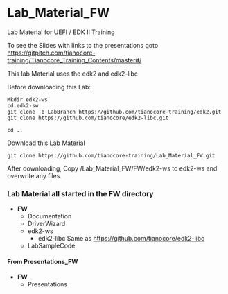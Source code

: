 <!--- @file
  Readme.md for UEFI / EDK II Training  Lab Material FW

  Copyright (c) 2020, Intel Corporation. All rights reserved.<BR>

  Redistribution and use in source (original document form) and 'compiled'
  forms (converted to PDF, epub, HTML and other formats) with or without
  modification, are permitted provided that the following conditions are met:

  1) Redistributions of source code (original document form) must retain the
     above copyright notice, this list of conditions and the following
     disclaimer as the first lines of this file unmodified.

  2) Redistributions in compiled form (transformed to other DTDs, converted to
     PDF, epub, HTML and other formats) must reproduce the above copyright
     notice, this list of conditions and the following disclaimer in the
     documentation and/or other materials provided with the distribution.

  THIS DOCUMENTATION IS PROVIDED BY TIANOCORE PROJECT "AS IS" AND ANY EXPRESS OR
  IMPLIED WARRANTIES, INCLUDING, BUT NOT LIMITED TO, THE IMPLIED WARRANTIES OF
  MERCHANTABILITY AND FITNESS FOR A PARTICULAR PURPOSE ARE DISCLAIMED. IN NO
  EVENT SHALL TIANOCORE PROJECT  BE LIABLE FOR ANY DIRECT, INDIRECT, INCIDENTAL,
  SPECIAL, EXEMPLARY, OR CONSEQUENTIAL DAMAGES (INCLUDING, BUT NOT LIMITED TO,
  PROCUREMENT OF SUBSTITUTE GOODS OR SERVICES; LOSS OF USE, DATA, OR PROFITS;
  OR BUSINESS INTERRUPTION) HOWEVER CAUSED AND ON ANY THEORY OF LIABILITY,
  WHETHER IN CONTRACT, STRICT LIABILITY, OR TORT (INCLUDING NEGLIGENCE OR
  OTHERWISE) ARISING IN ANY WAY OUT OF THE USE OF THIS DOCUMENTATION, EVEN IF
  ADVISED OF THE POSSIBILITY OF SUCH DAMAGE.

-->

# Lab_Material_FW
Lab Material for UEFI / EDK II Training

To see the Slides with links to the presentations goto https://gitpitch.com/tianocore-training/Tianocore_Training_Contents/master#/

This lab Material uses the edk2 and edk2-libc

Before downloading this Lab:
```
Mkdir edk2-ws
cd edk2-sw
git clone -b LabBranch https://github.com/tianocore-training/edk2.git
git clone https://github.com/tianocore/edk2-libc.git

cd ..
```

Download this Lab Material

```
git clone https://github.com/tianocore-training/Lab_Material_FW.git
```

After downloading, Copy /Lab_Material_FW/FW/edk2-ws to edk2-ws and overwrite any files.


### Lab Material all started in the FW directory

- **FW**
  - Documentation
  - DriverWizard
  - edk2-ws 
       - edk2-libc Same as https://github.com/tianocore/edk2-libc 
  - LabSampleCode
  
####  From Presentations_FW
- **FW**
  - Presentations   
